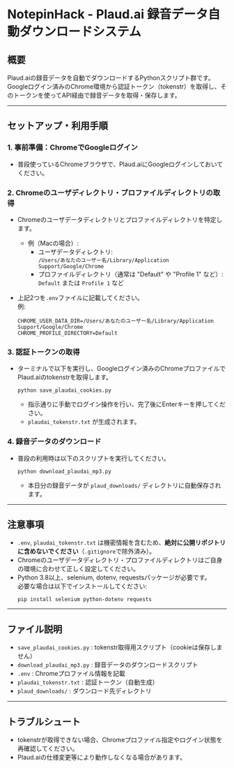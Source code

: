 # NotepinHack - Plaud.ai 録音データ自動ダウンロードシステム

## 概要

Plaud.aiの録音データを自動でダウンロードするPythonスクリプト群です。  
Googleログイン済みのChrome環境から認証トークン（tokenstr）を取得し、そのトークンを使ってAPI経由で録音データを取得・保存します。

---

## セットアップ・利用手順

### 1. 事前準備：ChromeでGoogleログイン

- 普段使っているChromeブラウザで、Plaud.aiにGoogleログインしておいてください。

### 2. Chromeのユーザディレクトリ・プロファイルディレクトリの取得

- Chromeのユーザデータディレクトリとプロファイルディレクトリを特定します。
    - 例（Macの場合）:  
      - ユーザデータディレクトリ:  
        `/Users/あなたのユーザー名/Library/Application Support/Google/Chrome`
      - プロファイルディレクトリ（通常は "Default" や "Profile 1" など）:  
        `Default` または `Profile 1` など

- 上記2つを`.env`ファイルに記載してください。  
  例:
  ```
  CHROME_USER_DATA_DIR=/Users/あなたのユーザー名/Library/Application Support/Google/Chrome
  CHROME_PROFILE_DIRECTORY=Default
  ```

### 3. 認証トークンの取得

- ターミナルで以下を実行し、Googleログイン済みのChromeプロファイルでPlaud.aiのtokenstrを取得します。
  ```
  python save_plaudai_cookies.py
  ```
  - 指示通りに手動でログイン操作を行い、完了後にEnterキーを押してください。
  - `plaudai_tokenstr.txt` が生成されます。

### 4. 録音データのダウンロード

- 普段の利用時は以下のスクリプトを実行してください。
  ```
  python download_plaudai_mp3.py
  ```
  - 本日分の録音データが `plaud_downloads/` ディレクトリに自動保存されます。

---

## 注意事項

- `.env`, `plaudai_tokenstr.txt` は機密情報を含むため、**絶対に公開リポジトリに含めないでください**（`.gitignore`で除外済み）。
- Chromeのユーザデータディレクトリ・プロファイルディレクトリはご自身の環境に合わせて正しく設定してください。
- Python 3.8以上、selenium, dotenv, requestsパッケージが必要です。  
  必要な場合は以下でインストールしてください:
  ```
  pip install selenium python-dotenv requests
  ```

---

## ファイル説明

- `save_plaudai_cookies.py` : tokenstr取得用スクリプト（cookieは保存しません）
- `download_plaudai_mp3.py` : 録音データのダウンロードスクリプト
- `.env` : Chromeプロファイル情報を記載
- `plaudai_tokenstr.txt` : 認証トークン（自動生成）
- `plaud_downloads/` : ダウンロード先ディレクトリ

---

## トラブルシュート

- tokenstrが取得できない場合、Chromeプロファイル指定やログイン状態を再確認してください。
- Plaud.aiの仕様変更等により動作しなくなる場合があります。